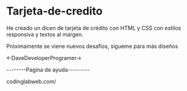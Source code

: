 # Tarjeta-de-credito
He creado un dicen de tarjeta de crédito con HTML y CSS con estilos responsiva y textos al margen.


Próximamente se viene nuevos desafíos, sígueme para más diseños



<-DaveDeveloperProgramer->

--------Pagina de ayuda---------

codinglabweb.com/
